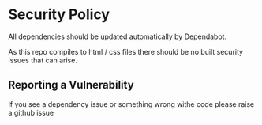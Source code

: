 # Security Policy

All dependencies should be updated automatically by Dependabot.

As this repo compiles to html / css files there should be no built security issues that can arise.

## Reporting a Vulnerability

If you see a dependency issue or something wrong withe code please raise a github issue
